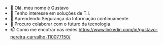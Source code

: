 - 👋 Olá, meu nome é Gustavo
- 👀 Tenho interesse em soluções de T.I.
- 🌱 Aprendendo Segurança da Informação continuamente
- 💞️ Procuro colaborar com o futuro da tecnologia
- 📫 Como me encotrar nas redes https://www.linkedin.com/in/gustavo-pereira-carvalho-110077150/



<!---
uaigust/uaigust is a ✨ special ✨ repository because its `README.md` (this file) appears on your GitHub profile.
You can click the Preview link to take a look at your changes.
--->
